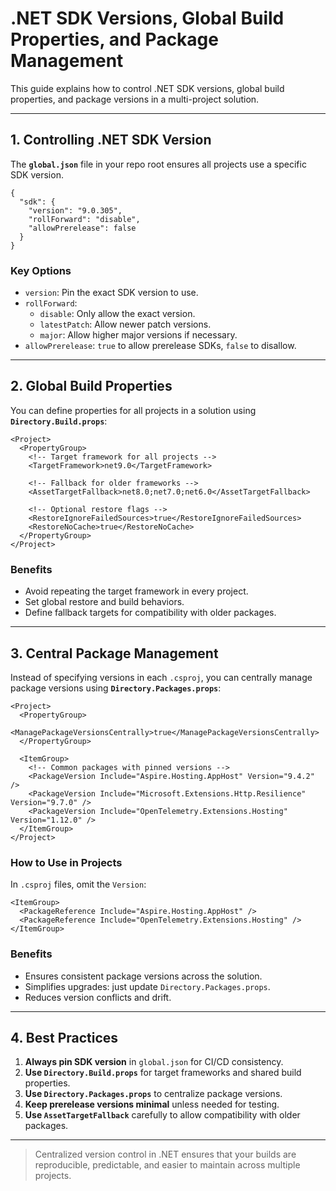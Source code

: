 # .NET SDK Versions, Global Build Properties, and Package Management

This guide explains how to control .NET SDK versions, global build properties, and package versions in a multi-project solution.

---

## 1. Controlling .NET SDK Version

The **`global.json`** file in your repo root ensures all projects use a specific SDK version.

```
{
  "sdk": {
    "version": "9.0.305",
    "rollForward": "disable",
    "allowPrerelease": false
  }
}
```

### Key Options

- `version`: Pin the exact SDK version to use.
- `rollForward`:
  - `disable`: Only allow the exact version.
  - `latestPatch`: Allow newer patch versions.
  - `major`: Allow higher major versions if necessary.
- `allowPrerelease`: `true` to allow prerelease SDKs, `false` to disallow.

---

## 2. Global Build Properties

You can define properties for all projects in a solution using **`Directory.Build.props`**:

```
<Project>
  <PropertyGroup>
    <!-- Target framework for all projects -->
    <TargetFramework>net9.0</TargetFramework>
    
    <!-- Fallback for older frameworks -->
    <AssetTargetFallback>net8.0;net7.0;net6.0</AssetTargetFallback>
    
    <!-- Optional restore flags -->
    <RestoreIgnoreFailedSources>true</RestoreIgnoreFailedSources>
    <RestoreNoCache>true</RestoreNoCache>
  </PropertyGroup>
</Project>
```

### Benefits

- Avoid repeating the target framework in every project.
- Set global restore and build behaviors.
- Define fallback targets for compatibility with older packages.

---

## 3. Central Package Management

Instead of specifying versions in each `.csproj`, you can centrally manage package versions using **`Directory.Packages.props`**:

```
<Project>
  <PropertyGroup>
    <ManagePackageVersionsCentrally>true</ManagePackageVersionsCentrally>
  </PropertyGroup>

  <ItemGroup>
    <!-- Common packages with pinned versions -->
    <PackageVersion Include="Aspire.Hosting.AppHost" Version="9.4.2" />
    <PackageVersion Include="Microsoft.Extensions.Http.Resilience" Version="9.7.0" />
    <PackageVersion Include="OpenTelemetry.Extensions.Hosting" Version="1.12.0" />
  </ItemGroup>
</Project>
```

### How to Use in Projects

In `.csproj` files, omit the `Version`:

```
<ItemGroup>
  <PackageReference Include="Aspire.Hosting.AppHost" />
  <PackageReference Include="OpenTelemetry.Extensions.Hosting" />
</ItemGroup>
```

### Benefits

- Ensures consistent package versions across the solution.
- Simplifies upgrades: just update `Directory.Packages.props`.
- Reduces version conflicts and drift.

---

## 4. Best Practices

1. **Always pin SDK version** in `global.json` for CI/CD consistency.
2. **Use `Directory.Build.props`** for target frameworks and shared build properties.
3. **Use `Directory.Packages.props`** to centralize package versions.
4. **Keep prerelease versions minimal** unless needed for testing.
5. **Use `AssetTargetFallback`** carefully to allow compatibility with older packages.

---

> Centralized version control in .NET ensures that your builds are reproducible, predictable, and easier to maintain across multiple projects.
